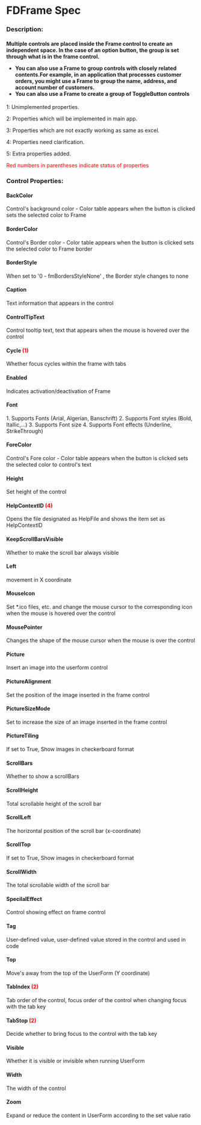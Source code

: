 # FDFrame Spec

<h3><b>Description:</b></h3>
<h4>Multiple controls are placed inside the Frame control to create an independent space.
In the case of an option button, the group is set through what is in the frame control.
	<ul>
    <li>You can also use a Frame to group controls with closely related contents.For example, in an application that processes customer orders, you might use a Frame to group the name, address, and account number of customers.</li>
    <li>You can also use a Frame to create a group of ToggleButton controls</li>
    </ul>
</h4>

<span>1: Unimplemented properties.</span>

<span>2: Properties which will be implemented in main app.</span>

<span>3: Properties which are not exactly working as same as excel.</span>

<span>4: Properties need clarification.</span>

<span>5: Extra properties added.</span>

<span style='color:red'>Red numbers in parentheses indicate status of properties</span>

<h3><b>Control Properties:</b></h3>

<h4>BackColor</h4>
<span>Control's background color - Color table appears when the button is clicked sets the selected color to Frame</span>

<h4>BorderColor</h4>
<span>Control's Border color - Color table appears when the button is clicked sets the selected color to Frame border</span>

<h4>BorderStyle</h4>
<span>When set to '0 - fmBordersStyleNone' , the Border style changes to none</span>

<h4>Caption</h4>
<span>Text information that appears in the control</span>

<h4>ControlTipText</h4>
<span>Control tooltip text, text that appears when the mouse is hovered over the control</span>

<h4>Cycle <span style='color:red'>(1)</span></h4>
<span>Whether focus cycles within the frame with tabs</span>

<h4>Enabled</h4>
<span>Indicates activation/deactivation of Frame</span>

<h4>Font</h4>
<span>1. Supports Fonts (Arial, Algerian, Banschrift)
2. Supports Font styles (Bold, Itallic,...)
3. Supports Font size
4. Supports Font effects (Underline, StrikeThrough)</span>

<h4>ForeColor</h4>
<span>Control's Fore color - Color table appears when the button is clicked sets the selected color to control's text</span>

<h4>Height</h4>
<span>Set height of the control </span>

<h4>HelpContextID <span style='color:red'>(4)</span></h4>
<span> Opens the file designated as HelpFile and shows the item set as HelpContextID</span>

<h4>KeepScrollBarsVisible</h4>
<span>Whether to make the scroll bar always visible</span>

<h4>Left</h4>
<span>movement in X coordinate</span>

<h4>MouseIcon</h4>
<span>Set *.ico files, etc. and change the mouse cursor to the corresponding icon when the mouse is hovered over the control</span>

<h4>MousePointer</h4>
<span>Changes the shape of the mouse cursor when the mouse is over the control </span>

<h4>Picture</h4>
<span>Insert an image into the userform control</span>

<h4>PictureAlignment</h4>
<span>Set the position of the image inserted in the frame control</span>

<h4>PictureSizeMode</h4>
<span>Set to increase the size of an image inserted in the frame control</span>

<h4>PictureTiling</h4>
<span>If set to True, Show images in checkerboard format</span>

<h4>ScrollBars</h4>
<span>Whether to show a scrollBars</span>

<h4>ScrollHeight</h4>
<span>Total scrollable height of the scroll bar</span>

<h4>ScrollLeft</h4>
<span>The horizontal position of the scroll bar (x-coordinate)</span>

<h4>ScrollTop</h4>
<span>If set to True, Show images in checkerboard format</span>

<h4>ScrollWidth</h4>
<span>The total scrollable width of the scroll bar</span>

<h4>SpecilalEffect</h4>
<span>Control showing effect on frame control</span>

<h4>Tag </h4>
<span>User-defined value, user-defined value stored in the control and used in code </span>

<h4>Top</h4>
<span>Move's away from the top of the UserForm (Y coordinate)</span>

<h4>TabIndex <span style='color:red'>(2)</span></h4>
<span>Tab order of the control, focus order of the control when changing focus with the tab key</span>

<h4>TabStop <span style='color:red'>(2)</span></h4>
<span>Decide whether to bring focus to the control with the tab key </span>

<h4>Visible</h4>
<span>Whether it is visible or invisible when running UserForm</span>

<h4>Width</h4>
<span>The width of the control</span>

<h4>Zoom</h4>
<span>Expand or reduce the content in UserForm according to the set value ratio</span>
